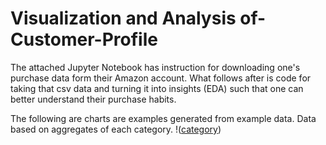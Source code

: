 # Visualization and Analysis of-Customer-Profile
The attached Jupyter Notebook has instruction for downloading one's purchase data form their Amazon account. What follows after is code for taking that csv data and turning it into insights (EDA) such that one can better understand their purchase habits.

The following are charts are examples generated from example data.
Data based on aggregates of each category.
!<see here>([category](https://github.com/fahadmhd/visualization-of-Customer-Profile/blob/main/Category_info.png))
